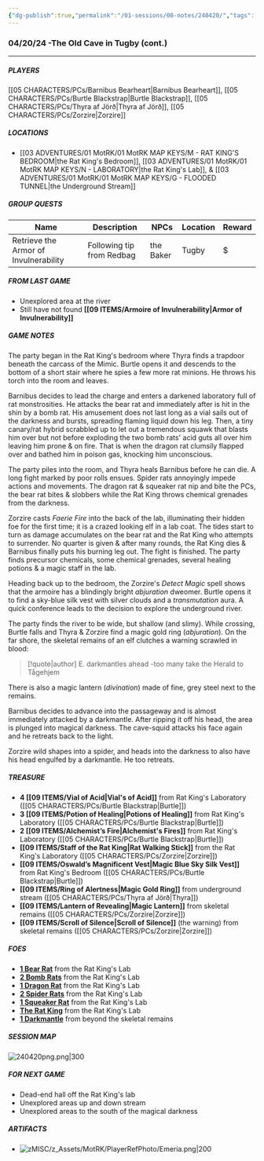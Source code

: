 ```yaml
---
{"dg-publish":true,"permalink":"/01-sessions/00-notes/240420/","tags":["Interlopers"]}
---
```



### 04/20/24 -The Old Cave in Tugby (cont.)
---
##### PLAYERS
[[05 CHARACTERS/PCs/Barnibus Bearheart\|Barnibus Bearheart]], [[05 CHARACTERS/PCs/Burtle Blackstrap\|Burtle Blackstrap]], [[05 CHARACTERS/PCs/Thyra af Jörð\|Thyra af Jörð]], [[05 CHARACTERS/PCs/Zorzire\|Zorzire]] 

##### LOCATIONS

- [[03 ADVENTURES/01 MotRK/01 MotRK MAP KEYS/M - RAT KING'S BEDROOM\|the Rat King's Bedroom]], [[03 ADVENTURES/01 MotRK/01 MotRK MAP KEYS/N - LABORATORY\|the Rat King's Lab]], & [[03 ADVENTURES/01 MotRK/01 MotRK MAP KEYS/G -  FLOODED TUNNEL\|the Underground Stream]]           

##### GROUP QUESTS

| Name                                  | Description               | NPCs         | Location | Reward |
| ------------------------------------- | ------------------------- | ------------ | -------- | ------ |
| Retrieve the Armor of Invulnerability | Following tip from Redbag | the Baker    | Tugby    | $      |

##### FROM LAST GAME
- Unexplored area at the river 
- Still have not found **[[09 ITEMS/Armoire of Invulnerability\|Armor of Invulnerability]]**

##### GAME NOTES 

The party began in the Rat King's bedroom where Thyra finds a trapdoor beneath the carcass of the Mimic.  Burtle opens it and descends to the bottom of a short stair where he spies a few more rat minions.  He throws his torch into the room and leaves.

Barnibus decides to lead the charge and enters a darkened laboratory full of rat monstrosities.  He attacks the bear rat and immediately after is hit in the shin by a bomb rat.  His amusement does not last long as a vial sails out of the darkness and bursts, spreading flaming liquid down his leg.  Then, a tiny canary/rat hybrid scrabbled up to let out a tremendous squawk that blasts him over but not before exploding the two bomb rats' acid guts all over him leaving him prone & on fire.  That is when the dragon rat clumsily flapped over and bathed him in poison gas, knocking him unconscious.

The party piles into the room, and Thyra heals Barnibus before he can die.  A long fight marked by poor rolls ensues.  Spider rats annoyingly impede actions and movements.  The dragon rat & squeaker rat nip and bite the PCs, the bear rat bites & slobbers while the Rat King throws chemical grenades from the darkness.

Zorzire casts  _Faerie Fire_ into the back of the lab, illuminating their hidden foe for the first time; it is a crazed looking elf in a lab coat.  The tides start to turn as damage accumulates on the bear rat and the Rat King who attempts to surrender.  No quarter is given & after many rounds, the Rat King dies & Barnibus finally puts his burning leg out.  The fight is finished.  The party finds precursor chemicals, some chemical grenades, several healing potions & a magic staff in the lab.

Heading back up to the bedroom, the Zorzire's _Detect Magic_ spell shows that the armoire has a blindingly bright *abjuration* dweomer.  Burtle opens it to find a sky-blue silk vest with silver clouds and a *transmutation* aura.  A quick conference leads to the decision to explore the underground river.

The party finds the river to be wide, but shallow (and slimy).  While crossing, Burtle falls and Thyra & Zorzire find a magic gold ring (*abjuration*).  On the far shore, the skeletal remains of an elf clutches a warning scrawled in blood:

> [!quote|author] E.
> darkmantles ahead
> -too many
> take the Herald to Tågehjem

There is also a magic lantern (*divination*) made of fine, grey steel next to the remains.

Barnibus decides to advance into the passageway and is almost immediately attacked by a darkmantle.  After ripping it off his head, the area is plunged into magical darkness.  The cave-squid attacks his face again and he retreats back to the light.

Zorzire wild shapes into a spider, and heads into the darkness to also have his head engulfed by a darkmantle.  He too retreats.


##### TREASURE

- **4 [[09 ITEMS/Vial of Acid\|Vial's of Acid]]** from Rat King's Laboratory ([[05 CHARACTERS/PCs/Burtle Blackstrap\|Burtle]])
- **3 [[09 ITEMS/Potion of Healing\|Potions of Healing]]** from Rat King's Laboratory ([[05 CHARACTERS/PCs/Burtle Blackstrap\|Burtle]])
- **2 [[09 ITEMS/Alchemist’s Fire\|Alchemist's Fires]]** from Rat King's Laboratory ([[05 CHARACTERS/PCs/Burtle Blackstrap\|Burtle]])
- **[[09 ITEMS/Staff of the Rat King\|Rat Walking Stick]]** from the Rat King's Laboratory ([[05 CHARACTERS/PCs/Zorzire\|Zorzire]])
- **[[09 ITEMS/Oswald’s Magnificent Vest\|Magic Blue Sky Silk Vest]]** from Rat King's Bedroom ([[05 CHARACTERS/PCs/Burtle Blackstrap\|Burtle]])
- **[[09 ITEMS/Ring of Alertness\|Magic Gold Ring]]** from underground stream ([[05 CHARACTERS/PCs/Thyra af Jörð\|Thyra]])
- **[[09 ITEMS/Lantern of Revealing\|Magic Lantern]]** from skeletal remains ([[05 CHARACTERS/PCs/Zorzire\|Zorzire]])
- **[[09 ITEMS/Scroll of Silence\|Scroll of Silence]]** (the warning) from skeletal remains ([[05 CHARACTERS/PCs/Zorzire\|Zorzire]])


##### FOES

- **[1 Bear Rat](https://imgur.com/eFC8mc3)** from the Rat King's Lab
- **[2 Bomb Rats](https://imgur.com/4kwvmAe)** from the Rat King's Lab
- **[1 Dragon Rat](https://imgur.com/oyZUh78)** from the Rat King's Lab
- **[2 Spider Rats](https://imgur.com/ETuyMao)** from the Rat King's Lab
- **[1 Squeaker Rat](https://imgur.com/sHi9IWd)** from the Rat King's Lab
- **[The Rat King](https://i.imgur.com/C4Im5BH.png)** from the Rat King's Lab
- **[1 Darkmantle](https://i.imgur.com/8Ud2tDB.png)** from beyond the skeletal remains

##### SESSION MAP
![240420png.png|300](/img/user/zMISC/z_Assets/MotRK/240420png.png)

##### FOR NEXT GAME

- Dead-end hall off the Rat King's lab
- Unexplored areas up and down stream
- Unexplored areas to the south of the magical darkness

##### ARTIFACTS
- ![zMISC/z_Assets/MotRK/PlayerRefPhoto/Emeria.png|200](/img/user/zMISC/z_Assets/MotRK/PlayerRefPhoto/Emeria.png)
